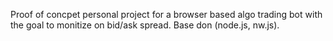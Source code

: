 Proof of concpet personal project for a browser based algo trading bot with the goal to monitize on bid/ask spread. Base don (node.js, nw.js). 
